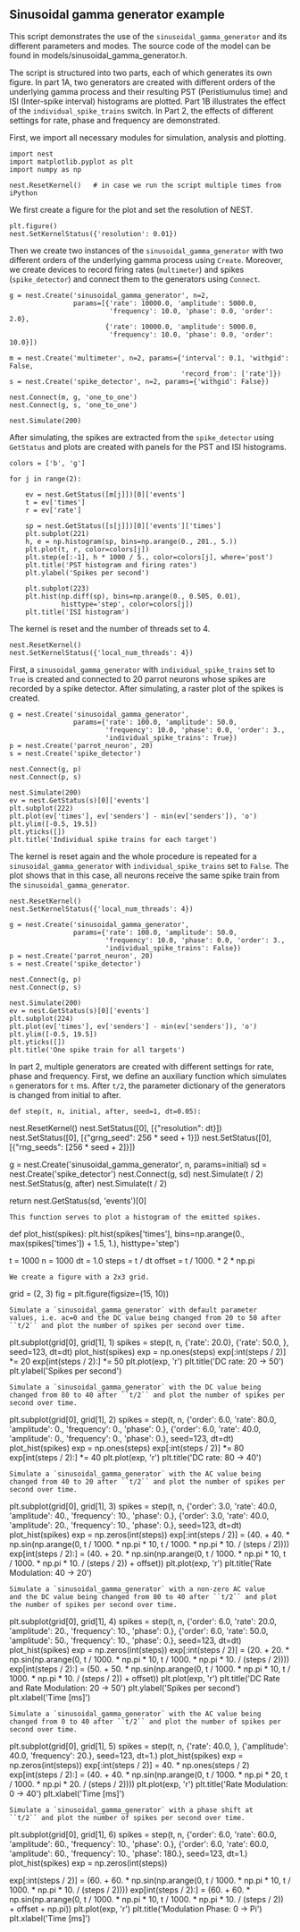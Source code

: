 

    
    
Sinusoidal gamma generator example
----------------------------------

This script demonstrates the use of the `sinusoidal_gamma_generator`
and its different parameters and modes. The source code of the model
can be found in models/sinusoidal_gamma_generator.h.

The script is structured into two parts, each of which generates its
own figure. In part 1A, two generators are created with different
orders of the underlying gamma process and their resulting PST
(Peristiumulus time) and ISI (Inter-spike interval) histograms are
plotted. Part 1B illustrates the effect of the
``individual_spike_trains`` switch. In Part 2, the effects of
different settings for rate, phase and frequency are demonstrated.


    
First, we import all necessary modules for simulation, analysis and
plotting.

    
    import nest
    import matplotlib.pyplot as plt
    import numpy as np
    
    nest.ResetKernel()   # in case we run the script multiple times from iPython
    
We first create a figure for the plot and set the resolution of NEST.

    
    plt.figure()
    nest.SetKernelStatus({'resolution': 0.01})
    
Then we create two instances of the `sinusoidal_gamma_generator`
with two different orders of the underlying gamma process using
`Create`. Moreover, we create devices to record firing rates
(`multimeter`) and spikes (`spike_detector`) and connect them to the
generators using `Connect`.


    
    g = nest.Create('sinusoidal_gamma_generator', n=2,
                    params=[{'rate': 10000.0, 'amplitude': 5000.0,
                             'frequency': 10.0, 'phase': 0.0, 'order': 2.0},
                            {'rate': 10000.0, 'amplitude': 5000.0,
                             'frequency': 10.0, 'phase': 0.0, 'order': 10.0}])
    
    m = nest.Create('multimeter', n=2, params={'interval': 0.1, 'withgid': False,
                                               'record_from': ['rate']})
    s = nest.Create('spike_detector', n=2, params={'withgid': False})
    
    nest.Connect(m, g, 'one_to_one')
    nest.Connect(g, s, 'one_to_one')
    
    nest.Simulate(200)
    
After simulating, the spikes are extracted from the
`spike_detector` using `GetStatus` and plots are created with panels
for the PST and ISI histograms.

    colors = ['b', 'g']
    
    for j in range(2):
    
        ev = nest.GetStatus([m[j]])[0]['events']
        t = ev['times']
        r = ev['rate']
    
        sp = nest.GetStatus([s[j]])[0]['events']['times']
        plt.subplot(221)
        h, e = np.histogram(sp, bins=np.arange(0., 201., 5.))
        plt.plot(t, r, color=colors[j])
        plt.step(e[:-1], h * 1000 / 5., color=colors[j], where='post')
        plt.title('PST histogram and firing rates')
        plt.ylabel('Spikes per second')
    
        plt.subplot(223)
        plt.hist(np.diff(sp), bins=np.arange(0., 0.505, 0.01),
                 histtype='step', color=colors[j])
        plt.title('ISI histogram')
    
The kernel is reset and the number of threads set to 4.

    
    nest.ResetKernel()
    nest.SetKernelStatus({'local_num_threads': 4})
    
First, a `sinusoidal_gamma_generator` with
`individual_spike_trains` set to ``True`` is created and connected to
20 parrot neurons whose spikes are recorded by a spike detector. After
simulating, a raster plot of the spikes is created.

    g = nest.Create('sinusoidal_gamma_generator',
                    params={'rate': 100.0, 'amplitude': 50.0,
                            'frequency': 10.0, 'phase': 0.0, 'order': 3.,
                            'individual_spike_trains': True})
    p = nest.Create('parrot_neuron', 20)
    s = nest.Create('spike_detector')
    
    nest.Connect(g, p)
    nest.Connect(p, s)
    
    nest.Simulate(200)
    ev = nest.GetStatus(s)[0]['events']
    plt.subplot(222)
    plt.plot(ev['times'], ev['senders'] - min(ev['senders']), 'o')
    plt.ylim([-0.5, 19.5])
    plt.yticks([])
    plt.title('Individual spike trains for each target')
    
The kernel is reset again and the whole procedure is repeated for
a `sinusoidal_gamma_generator` with `individual_spike_trains` set to ``False``.
The plot shows that in this case, all neurons receive the same spike train from
the `sinusoidal_gamma_generator`.

    
    nest.ResetKernel()
    nest.SetKernelStatus({'local_num_threads': 4})
    
    g = nest.Create('sinusoidal_gamma_generator',
                    params={'rate': 100.0, 'amplitude': 50.0,
                            'frequency': 10.0, 'phase': 0.0, 'order': 3.,
                            'individual_spike_trains': False})
    p = nest.Create('parrot_neuron', 20)
    s = nest.Create('spike_detector')
    
    nest.Connect(g, p)
    nest.Connect(p, s)
    
    nest.Simulate(200)
    ev = nest.GetStatus(s)[0]['events']
    plt.subplot(224)
    plt.plot(ev['times'], ev['senders'] - min(ev['senders']), 'o')
    plt.ylim([-0.5, 19.5])
    plt.yticks([])
    plt.title('One spike train for all targets')
    
In part 2, multiple generators are created with different settings
for rate, phase and frequency. First, we define an auxiliary function
which simulates ``n`` generators for ``t`` ms. After ``t/2``, the
parameter dictionary of the generators is changed from initial to
after.

    
    
    def step(t, n, initial, after, seed=1, dt=0.05):

nest.ResetKernel()
nest.SetStatus([0], [{"resolution": dt}])
nest.SetStatus([0], [{"grng_seed": 256 * seed + 1}])
nest.SetStatus([0], [{"rng_seeds": [256 * seed + 2]}])

g = nest.Create('sinusoidal_gamma_generator', n, params=initial)
sd = nest.Create('spike_detector')
nest.Connect(g, sd)
nest.Simulate(t / 2)
nest.SetStatus(g, after)
nest.Simulate(t / 2)

return nest.GetStatus(sd, 'events')[0]


    This function serves to plot a histogram of the emitted spikes.


def plot_hist(spikes):
    plt.hist(spikes['times'],
             bins=np.arange(0., max(spikes['times']) + 1.5, 1.),
             histtype='step')

t = 1000
n = 1000
dt = 1.0
steps = t / dt
offset = t / 1000. * 2 * np.pi


    We create a figure with a 2x3 grid.

grid = (2, 3)
fig = plt.figure(figsize=(15, 10))


    Simulate a `sinusoidal_gamma_generator` with default parameter
    values, i.e. ac=0 and the DC value being changed from 20 to 50 after
    ``t/2`` and plot the number of spikes per second over time.

plt.subplot(grid[0], grid[1], 1)
spikes = step(t, n,
              {'rate': 20.0},
              {'rate': 50.0, },
              seed=123, dt=dt)
plot_hist(spikes)
exp = np.ones(steps)
exp[:int(steps / 2)] *= 20
exp[int(steps / 2):] *= 50
plt.plot(exp, 'r')
plt.title('DC rate: 20 -> 50')
plt.ylabel('Spikes per second')


    Simulate a `sinusoidal_gamma_generator` with the DC value being
    changed from 80 to 40 after ``t/2`` and plot the number of spikes per
    second over time.

plt.subplot(grid[0], grid[1], 2)
spikes = step(t, n,
              {'order': 6.0, 'rate': 80.0, 'amplitude': 0.,
               'frequency': 0., 'phase': 0.},
              {'order': 6.0, 'rate': 40.0, 'amplitude': 0.,
               'frequency': 0., 'phase': 0.},
              seed=123, dt=dt)
plot_hist(spikes)
exp = np.ones(steps)
exp[:int(steps / 2)] *= 80
exp[int(steps / 2):] *= 40
plt.plot(exp, 'r')
plt.title('DC rate: 80 -> 40')


    Simulate a `sinusoidal_gamma_generator` with the AC value being
    changed from 40 to 20 after ``t/2`` and plot the number of spikes per
    second over time.

plt.subplot(grid[0], grid[1], 3)
spikes = step(t, n,
              {'order': 3.0, 'rate': 40.0, 'amplitude': 40.,
               'frequency': 10., 'phase': 0.},
              {'order': 3.0, 'rate': 40.0, 'amplitude': 20.,
               'frequency': 10., 'phase': 0.},
              seed=123, dt=dt)
plot_hist(spikes)
exp = np.zeros(int(steps))
exp[:int(steps / 2)] = (40. +
                        40. * np.sin(np.arange(0, t / 1000. * np.pi * 10,
                                               t / 1000. * np.pi * 10. /
                                               (steps / 2))))
exp[int(steps / 2):] = (40. + 20. * np.sin(np.arange(0, t / 1000. * np.pi * 10,
                                                     t / 1000. * np.pi * 10. /
                                                     (steps / 2)) + offset))
plt.plot(exp, 'r')
plt.title('Rate Modulation: 40 -> 20')


    Simulate a `sinusoidal_gamma_generator` with a non-zero AC value
    and the DC value being changed from 80 to 40 after ``t/2`` and plot
    the number of spikes per second over time.

plt.subplot(grid[0], grid[1], 4)
spikes = step(t, n,
              {'order': 6.0, 'rate': 20.0, 'amplitude': 20.,
               'frequency': 10., 'phase': 0.},
              {'order': 6.0, 'rate': 50.0, 'amplitude': 50.,
               'frequency': 10., 'phase': 0.},
              seed=123, dt=dt)
plot_hist(spikes)
exp = np.zeros(int(steps))
exp[:int(steps / 2)] = (20. + 20. * np.sin(np.arange(0, t / 1000. * np.pi * 10,
                                                     t / 1000. * np.pi * 10. /
                                                     (steps / 2))))
exp[int(steps / 2):] = (50. + 50. * np.sin(np.arange(0, t / 1000. * np.pi * 10,
                                                     t / 1000. * np.pi * 10. /
                                                     (steps / 2)) + offset))
plt.plot(exp, 'r')
plt.title('DC Rate and Rate Modulation: 20 -> 50')
plt.ylabel('Spikes per second')
plt.xlabel('Time [ms]')


    Simulate a `sinusoidal_gamma_generator` with the AC value being
    changed from 0 to 40 after ``t/2`` and plot the number of spikes per
    second over time.

plt.subplot(grid[0], grid[1], 5)
spikes = step(t, n,
              {'rate': 40.0, },
              {'amplitude': 40.0, 'frequency': 20.},
              seed=123, dt=1.)
plot_hist(spikes)
exp = np.zeros(int(steps))
exp[:int(steps / 2)] = 40. * np.ones(steps / 2)
exp[int(steps / 2):] = (40. + 40. * np.sin(np.arange(0, t / 1000. * np.pi * 20,
                                                     t / 1000. * np.pi * 20. /
                                                     (steps / 2))))
plt.plot(exp, 'r')
plt.title('Rate Modulation: 0 -> 40')
plt.xlabel('Time [ms]')


    Simulate a `sinusoidal_gamma_generator` with a phase shift at
    ``t/2`` and plot the number of spikes per second over time.

plt.subplot(grid[0], grid[1], 6)
spikes = step(t, n,
              {'order': 6.0, 'rate': 60.0, 'amplitude': 60.,
               'frequency': 10., 'phase': 0.},
              {'order': 6.0, 'rate': 60.0, 'amplitude': 60.,
               'frequency': 10., 'phase': 180.},
              seed=123, dt=1.)
plot_hist(spikes)
exp = np.zeros(int(steps))

exp[:int(steps / 2)] = (60. + 60. * np.sin(np.arange(0, t / 1000. * np.pi * 10,
                                                     t / 1000. * np.pi * 10. /
                                                     (steps / 2))))
exp[int(steps / 2):] = (60. + 60. * np.sin(np.arange(0, t / 1000. * np.pi * 10,
                                                     t / 1000. * np.pi * 10. /
                                                     (steps / 2)) +
                                           offset + np.pi))
plt.plot(exp, 'r')
plt.title('Modulation Phase: 0 -> Pi')
plt.xlabel('Time [ms]')



    


